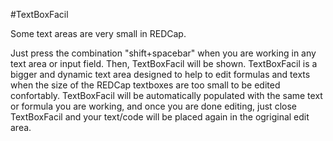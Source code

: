 #TextBoxFacil

Some text areas are very small in REDCap. 

Just press the combination "shift+spacebar" when you are working in any text area or input field. 
Then, TextBoxFacil will be shown.
TextBoxFacil is a bigger and dynamic text area 
designed to help to edit formulas and texts when the size of the REDCap textboxes are too small to be edited confortably.
TextBoxFacil  will be automatically populated with the same  text or formula you are working,  and once you are done editing, just close  TextBoxFacil and your text/code will be placed again in the ogriginal edit area.